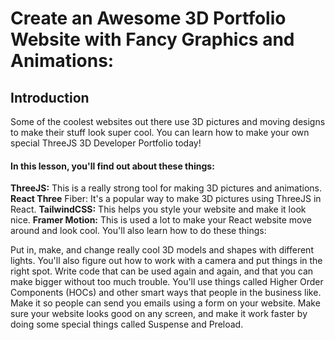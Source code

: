 # Create an Awesome 3D Portfolio Website with Fancy Graphics and Animations:

## Introduction
Some of the coolest websites out there use 3D pictures and moving designs to make their stuff look super cool. You can learn how to make your own special ThreeJS 3D Developer Portfolio today!

#### In this lesson, you'll find out about these things:

**ThreeJS:** This is a really strong tool for making 3D pictures and animations.
**React Three** Fiber: It's a popular way to make 3D pictures using ThreeJS in React.
**TailwindCSS:** This helps you style your website and make it look nice.
**Framer Motion:** This is used a lot to make your React website move around and look cool.
You'll also learn how to do these things:

Put in, make, and change really cool 3D models and shapes with different lights. You'll also figure out how to work with a camera and put things in the right spot.
Write code that can be used again and again, and that you can make bigger without too much trouble. You'll use things called Higher Order Components (HOCs) and other smart ways that people in the business like.
Make it so people can send you emails using a form on your website.
Make sure your website looks good on any screen, and make it work faster by doing some special things called Suspense and Preload.